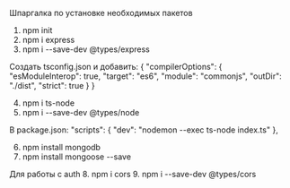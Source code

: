 Шпаргалка по установке необходимых пакетов

1. npm init
2. npm i express
3. npm i --save-dev @types/express

Создать tsconfig.json и добавить:
{
  "compilerOptions": {
    "esModuleInterop": true,
    "target": "es6",
    "module": "commonjs",
    "outDir": "./dist",
    "strict": true
  }
}

4. npm i ts-node
5. npm i --save-dev @types/node

В package.json: 
"scripts": {
    "dev": "nodemon --exec ts-node index.ts"
},

6. npm install mongodb
7. npm install mongoose --save

Для работы с auth
8. npm i cors
9. npm i --save-dev @types/cors